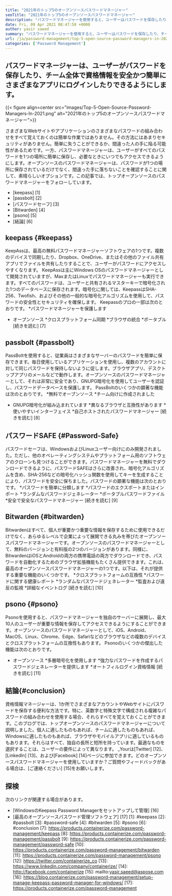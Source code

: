 ```yaml
---
title: "2021年のトップ5のオープンソースパスワードマネージャー" 
seoTitle: "2021年のトップ5のオープンソースパスワードマネージャー" 
description: "パスワードマネージャーを使用すると、ユーザーはパスワードを保存したり、チーム全体の資格情報を安全かつ簡単にログインして、1つのマスターパスワードを使用してさまざまなアプリに簡単にログインできます。" 
date: Fri, 09 Apr 2021 08:47:58 +0000
author: yasir saeed
summary: "パスワードマネージャーを使用すると、ユーザーはパスワードを保存したり、チーム全体の資格情報を安全かつ簡単にログインして、1つのマスターパスワードを使用してさまざまなアプリに簡単にログインできます。" 
url: /ja/password-management/top-5-open-source-password-managers-in-2021/
categories: ['Password Management']
---
```


## パスワードマネージャーは、ユーザーがパスワードを保存したり、チーム全体で資格情報を安全かつ簡単にさまざまなアプリにログインしたりできるようにします。

{{< figure align=center src="images/Top-5-Open-Source-Password-Managers-In-2021.png" alt="2021年のトップ5のオープンソースパスワードマネージャー">}}

さまざまなWebサイトやアプリケーションのさまざまなパスワードの組み合わせをすべて覚えておくのは簡単な作業ではありません。その方法にはあまりセキュリティがありません。簡単に失うことができるか、間違った人の手に陥る可能性があるためです。一方、パスワードマネージャーは、ユーザーがすべてのパスワードを1つの場所に簡単に保存し、必要なときにいつでもアクセスできるようにします。オープンソースのパスワードマネージャーは、パスワードが1つの場所に保存されているだけでなく、間違った手に落ちないことを確認することに関して、素晴らしいオプションです。この記事では、トップオープンソースのパスワードマネージャーをフォローしています。
  * [keepass] [1]
  * [passbolt] [2]
  * [パスワードセーフ] [3]
  * [Bitwarden] [4]
  * [psono] [5]
  * [結論] [6]

## keepass {#keepass}
KeepAssは、最高の無料パスワードマネージャーソフトウェアの1つです。複数のデバイスで同期したり、Dropbox、OneDrive、またはその他のファイル共有アプリでファイルを共有したりすることで、ユーザーがパスワードにアクセスしやすくなります。 KeepAssは主にWindows OSのパスワードマネージャーとして開発されていますが、MaxまたはLinuxでパスワードマネージャーも実行できます。すべてのパスワードは、ユーザーと共有されるマスターキーで暗号化された1つのデータベースに保存されます。暗号化に関しては、KeepassはSHA-256、Twofish、およびその他の一般的な暗号化アルゴリズムを使用して、パスワードの安全性とセキュリティを確保します。 Keepassのプロの一部は次のとおりです。
  *パスワードマネージャーを保護します
  * オープンソース
  *クロスプラットフォーム同期
  *ブラウザの統合
  *ポータブル
[続きを読む] [7]

## passbolt {#passbolt}
PassBoltを使用すると、従業員はさまざまなサーバーのパスワードを簡単に保存できます。毎日使用しているアプリケーションを使用し、複数のアカウントに対して同じパスワードを保持しないように促します。ブラウザアプリ、デスクトップアプリのメールなどで動作します。オープンソースのパスワードマネージャーとして、それは非常に安全であり、GNUPG暗号化を使用してユーザーを認証し、パスワードデータベースを保護します。 PassBoltのいくつかの顕著な機能は次のとおりです。
  *無料でオープンソース
  *チーム向けに作成されました
  * GNUPG暗号化が組み込まれています
  *異なるブラウザと互換性があります
  *使いやすいインターフェイス
  *自己ホストされたパスワードマネージャー
[続きを読む] [8]

## パスワードSAFE {#Password-Safe}
パスワードセーフは、WindowsおよびLinuxユーザー向けにのみ開発されました。ただし、他のオペレーティングシステムやプラットフォーム用のソフトウェアのクローンも見つけることができます。パスワードマネージャーを無料でダウンロードできるように、パスワードSAFEはさらに改善され、暗号化アルゴリズムを含め、SHA-256などの暗号化ハッシュ関数を使用してキーを生成することにより、パスワードを安全に保ちました。パスワードの顕著な機能は次のとおりです。
  *パスワードを簡単に分類します
  *パスワードのエクスポートまたはインポート
  *ランダムなパスワードジェネレーター
  *ポータブルパスワードファイル
  *安全で安全なパスワードマネージャー
[続きを読む] [9]

## Bitwarden {#bitwarden}
Bitwardenはすべて、個人が重要かつ重要な情報を保存するために使用できるだけでなく、あらゆるレベルで企業によって展開できる丸みを帯びたオープンソースパスワードマネージャーです。オープンソースのパスワードマネージャーとして、無料のバージョンと有料版の2つのバージョンがあります。同様に、BitwardenはiOSとAndroidの両方の携帯電話の両方でダウンロードでき、パスワードを自動化するためのブラウザ拡張機能もたくさん提供できます。これは、最高のオープンソースパスワードマネージャーの1つです。以下は、それが提供する重要な機能のいくつかです。
  *クロスプラットフォームの互換性
  *パスワードに関する健康レポート
  *ランダムなパスワードジェネレーター
  *監査および違反の監視
  *詳細なイベントログ
[続きを読む] [10]

## psono {#psono}
Psonoを使用すると、パスワードマネージャーを独自のサーバーに展開し、最大10人のユーザーが重要な情報を保存してアクセスできるようにすることができます。オープンソースのパスワードマネージャーとして、iOS、Android、MacOS、Linux、Chrome、Edge、Safariなどのブラウザなどの複数のデバイスとクロスプラットフォームの互換性もあります。 Psonoのいくつかの傑出した機能は次のとおりです。
  * オープンソース
  *多層暗号化を使用します
  *強力なパスワードを作成するパスワードジェネレーターを提供します
  *オートフィルログイン資格情報
[続きを読む] [11]

## 結論{#conclusion}
資格情報マネージャーは、1か所でさまざまなアカウントやWebサイトにパスワードを保存する便利な方法です。特に、英数字と特殊文字で構成される複雑なパスワードの組み合わせを使用する場合、それらすべてを覚えておくことができます。このブログでは、トップオープンソースのパスワードマネージャーについて説明しました。個人に適したものもあれば、チームに適したものもあれば、Windowsに適したものもあれば、ブラウザやモバイルアプリに適しているものもあります。それらはすべて、独自の長所と短所を持っています。最適なものを選択することは、ユーザーの要件によって異なります。
_Yourは[Twitter] [12]、[LinkedIn] [13]、および[Facebook] [14]ページに参​​加できます。どのオープンソースパスワードマネージャーを使用していますか？ご質問やフィードバックがある場合は、[ご連絡ください] [15]をお願いします。

## 探検
次のリンクが関連する場合があります。
  * [WindowsのKeepass Password Managerをセットアップして管理] [16]
  * [最高のオープンソースパスワード管理ソフトウェア] [17]
[1]: #keepass
[2]: #passbolt
[3]: #password-safe
[4]: #bitwarden
[5]: #psono
[6]: #conclusion
[7]: https://products.containerize.com/password-management/keepass
[8]: https://products.containerize.com/password-management/passbolt
[9]: https://products.containerize.com/password-management/password-safe
[10]: https://products.containerize.com/password-management/bitwarden
[11]: https://products.containerize.com/password-management/psono
[12]: https://twitter.com/containerize_co
[13]: https://www.linkedin.com/company/containerize/
[14]: http://facebook.com/containerize
[15]: mailto:yasir.saeed@aspose.com
[16]: https://blog.containerize.com/password-management/setup-manage-keepass-password-manager-for-windows/
[17]: https://products.containerize.com/password-management
